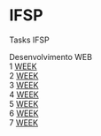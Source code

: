 # IFSP
Tasks IFSP

Desenvolvimento WEB <br>
1 [WEEK](https://github.com/conradobr1/IFSP/tree/main/Desenvolvimento%20WEB/1Semana) <BR>
2 [WEEK](https://github.com/conradobr1/IFSP/tree/main/Desenvolvimento%20WEB/2Semana/HTML_-Aula_01_C-main)<br>
3 [WEEK](https://github.com/conradobr1/IFSP/tree/main/Desenvolvimento%20WEB/3week/code)<br>
4 [WEEK](https://github.com/conradobr1/IFSP/tree/main/Desenvolvimento%20WEB/4Week/html_2024_aula04-main)<br>
5 [WEEK](https://github.com/conradobr1/IFSP/tree/main/Desenvolvimento%20WEB/5Week)<br>
6 [WEEK](https://github.com/conradobr1/IFSP/tree/main/Desenvolvimento%20WEB/6Week/html_css_2024_aula1-main)<br>
7 [WEEK](https://github.com/conradobr1/IFSP/tree/main/Desenvolvimento%20WEB/7Week/html_2024_css_aula_2-main)<br>
